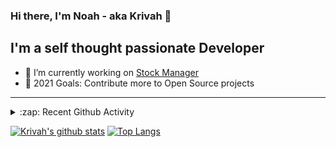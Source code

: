 ### Hi there, I'm Noah - aka Krivah 👋

## I'm a self thought passionate Developer

- 🌱 I’m currently working on [Stock Manager](https://github.com/krivahtoo/stockmanager)
- 🥅 2021 Goals: Contribute more to Open Source projects

---

<details>
  <summary>:zap: Recent Github Activity</summary>
  
<!--START_SECTION:activity-->
1. ❌ Closed PR [#42](https://github.com/krivahtoo/group-manager/pull/42) in [krivahtoo/group-manager](https://github.com/krivahtoo/group-manager)
2. 🎉 Merged PR [#41](https://github.com/krivahtoo/group-manager/pull/41) in [krivahtoo/group-manager](https://github.com/krivahtoo/group-manager)
3. 🎉 Merged PR [#89](https://github.com/krivahtoo/telechat/pull/89) in [krivahtoo/telechat](https://github.com/krivahtoo/telechat)
4. 🎉 Merged PR [#7](https://github.com/Kriv-Art/BibleBot/pull/7) in [Kriv-Art/BibleBot](https://github.com/Kriv-Art/BibleBot)
5. 🗣 Commented on [#31](https://github.com/dacap/clip/issues/31) in [dacap/clip](https://github.com/dacap/clip)
<!--END_SECTION:activity-->

</details>


  [![Krivah's github stats](https://github-readme-stats.vercel.app/api?username=krivahtoo&count_private=true&theme=tokyonight)](https://github.com/anuraghazra/github-readme-stats)
  [![Top Langs](https://github-readme-stats.vercel.app/api/top-langs/?username=krivahtoo&layout=compact&langs_count=10&theme=tokyonight)](https://github.com/anuraghazra/github-readme-stats)


